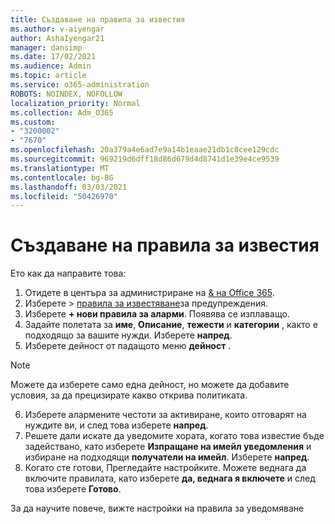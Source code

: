 ```yaml
---
title: Създаване на правила за известия
ms.author: v-aiyengar
author: AshaIyengar21
manager: dansimp
ms.date: 17/02/2021
ms.audience: Admin
ms.topic: article
ms.service: o365-administration
ROBOTS: NOINDEX, NOFOLLOW
localization_priority: Normal
ms.collection: Adm_O365
ms.custom:
- "3200002"
- "7670"
ms.openlocfilehash: 20a379a4e6ad7e9a14b1eaae21db1c8cee129cdc
ms.sourcegitcommit: 969219d6dff18d86d679d4d8741d1e39e4ce9539
ms.translationtype: MT
ms.contentlocale: bg-BG
ms.lasthandoff: 03/03/2021
ms.locfileid: "50426970"
---
```

# <a name="create-an-alert-policy"></a>Създаване на правила за известия

Ето как да направите това:

1. Отидете в центъра за администриране на [& на Office 365](https://go.microsoft.com/fwlink/p/?linkid=2077143).
1. Изберете   >  [правила за известяване](https://go.microsoft.com/fwlink/?linkid=2103208)за предупреждения.
1. Изберете **+ нови правила за аларми**. Появява се изплаващо.
1. Задайте полетата за **име**, **Описание**, **тежести** и **категории** , както е подходящо за вашите нужди. Изберете **напред**.
1. Изберете дейност от падащото меню **дейност** .
> [!NOTE]
>  Можете да изберете само една дейност, но можете да добавите условия, за да прецизирате какво открива политиката.
6. Изберете алармените честоти за активиране, които отговарят на нуждите ви, и след това изберете **напред**.
7. Решете дали искате да уведомите хората, когато това известие бъде задействано, като изберете **Изпращане на имейл уведомления** и избиране на подходящи **получатели на имейл**. Изберете **напред**.
8. Когато сте готови, Прегледайте настройките. Можете веднага да включите правилата, като изберете **да, веднага я включете** и след това изберете **Готово**.

За да научите повече, вижте настройки на правила за уведомяване

